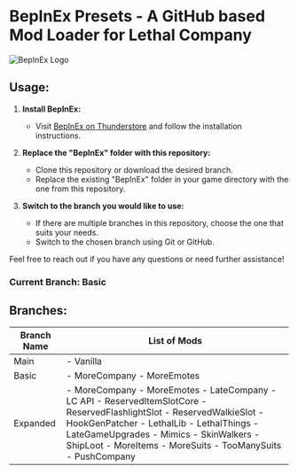 # BepInEx Presets - A GitHub based Mod Loader for Lethal Company

![BepInEx Logo](https://avatars2.githubusercontent.com/u/39589027?s=256)

## Usage:

1. **Install BepInEx:**
   - Visit [BepInEx on Thunderstore](https://thunderstore.io/c/lethal-company/p/BepInEx/BepInExPack/) and follow the installation instructions.

2. **Replace the "BepInEx" folder with this repository:**
   - Clone this repository or download the desired branch.
   - Replace the existing "BepInEx" folder in your game directory with the one from this repository.

3. **Switch to the branch you would like to use:**
   - If there are multiple branches in this repository, choose the one that suits your needs.
   - Switch to the chosen branch using Git or GitHub.

Feel free to reach out if you have any questions or need further assistance!

### Current Branch: **Basic**

## Branches:
| Branch Name | List of Mods                           |
|-------------|----------------------------------------|
| Main        | - Vanilla                              |
| Basic   | - MoreCompany - MoreEmotes|
| Expanded   | - MoreCompany - MoreEmotes - LateCompany - LC API - ReservedItemSlotCore - ReservedFlashlightSlot - ReservedWalkieSlot - HookGenPatcher - LethalLib - LethalThings - LateGameUpgrades - Mimics - SkinWalkers - ShipLoot - MoreItems - MoreSuits - TooManySuits - PushCompany|
